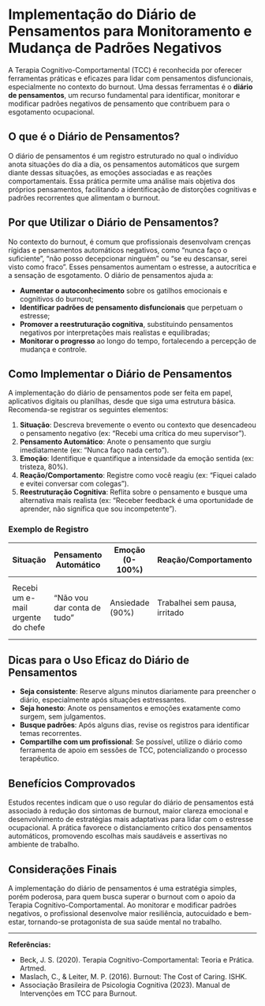 # Implementação do Diário de Pensamentos para Monitoramento e Mudança de Padrões Negativos

A Terapia Cognitivo-Comportamental (TCC) é reconhecida por oferecer ferramentas práticas e eficazes para lidar com pensamentos disfuncionais, especialmente no contexto do burnout. Uma dessas ferramentas é o **diário de pensamentos**, um recurso fundamental para identificar, monitorar e modificar padrões negativos de pensamento que contribuem para o esgotamento ocupacional.

## O que é o Diário de Pensamentos?

O diário de pensamentos é um registro estruturado no qual o indivíduo anota situações do dia a dia, os pensamentos automáticos que surgem diante dessas situações, as emoções associadas e as reações comportamentais. Essa prática permite uma análise mais objetiva dos próprios pensamentos, facilitando a identificação de distorções cognitivas e padrões recorrentes que alimentam o burnout.

## Por que Utilizar o Diário de Pensamentos?

No contexto do burnout, é comum que profissionais desenvolvam crenças rígidas e pensamentos automáticos negativos, como “nunca faço o suficiente”, “não posso decepcionar ninguém” ou “se eu descansar, serei visto como fraco”. Esses pensamentos aumentam o estresse, a autocrítica e a sensação de esgotamento. O diário de pensamentos ajuda a:

- **Aumentar o autoconhecimento** sobre os gatilhos emocionais e cognitivos do burnout;
- **Identificar padrões de pensamento disfuncionais** que perpetuam o estresse;
- **Promover a reestruturação cognitiva**, substituindo pensamentos negativos por interpretações mais realistas e equilibradas;
- **Monitorar o progresso** ao longo do tempo, fortalecendo a percepção de mudança e controle.

## Como Implementar o Diário de Pensamentos

A implementação do diário de pensamentos pode ser feita em papel, aplicativos digitais ou planilhas, desde que siga uma estrutura básica. Recomenda-se registrar os seguintes elementos:

1. **Situação**: Descreva brevemente o evento ou contexto que desencadeou o pensamento negativo (ex: “Recebi uma crítica do meu supervisor”).
2. **Pensamento Automático**: Anote o pensamento que surgiu imediatamente (ex: “Nunca faço nada certo”).
3. **Emoção**: Identifique e quantifique a intensidade da emoção sentida (ex: tristeza, 80%).
4. **Reação/Comportamento**: Registre como você reagiu (ex: “Fiquei calado e evitei conversar com colegas”).
5. **Reestruturação Cognitiva**: Reflita sobre o pensamento e busque uma alternativa mais realista (ex: “Receber feedback é uma oportunidade de aprender, não significa que sou incompetente”).

### Exemplo de Registro

| Situação                        | Pensamento Automático         | Emoção (0-100%) | Reação/Comportamento         | Pensamento Alternativo                |
|---------------------------------|------------------------------|-----------------|-----------------------------|---------------------------------------|
| Recebi um e-mail urgente do chefe | “Não vou dar conta de tudo”  | Ansiedade (90%) | Trabalhei sem pausa, irritado | “Posso priorizar tarefas e pedir ajuda se necessário” |

## Dicas para o Uso Eficaz do Diário de Pensamentos

- **Seja consistente**: Reserve alguns minutos diariamente para preencher o diário, especialmente após situações estressantes.
- **Seja honesto**: Anote os pensamentos e emoções exatamente como surgem, sem julgamentos.
- **Busque padrões**: Após alguns dias, revise os registros para identificar temas recorrentes.
- **Compartilhe com um profissional**: Se possível, utilize o diário como ferramenta de apoio em sessões de TCC, potencializando o processo terapêutico.

## Benefícios Comprovados

Estudos recentes indicam que o uso regular do diário de pensamentos está associado à redução dos sintomas de burnout, maior clareza emocional e desenvolvimento de estratégias mais adaptativas para lidar com o estresse ocupacional. A prática favorece o distanciamento crítico dos pensamentos automáticos, promovendo escolhas mais saudáveis e assertivas no ambiente de trabalho.

## Considerações Finais

A implementação do diário de pensamentos é uma estratégia simples, porém poderosa, para quem busca superar o burnout com o apoio da Terapia Cognitivo-Comportamental. Ao monitorar e modificar padrões negativos, o profissional desenvolve maior resiliência, autocuidado e bem-estar, tornando-se protagonista de sua saúde mental no trabalho.

---

**Referências:**

- Beck, J. S. (2020). Terapia Cognitivo-Comportamental: Teoria e Prática. Artmed.
- Maslach, C., & Leiter, M. P. (2016). Burnout: The Cost of Caring. ISHK.
- Associação Brasileira de Psicologia Cognitiva (2023). Manual de Intervenções em TCC para Burnout.
